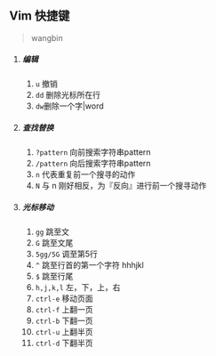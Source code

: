 ## Vim 快捷键

>wangbin

1. ##### 编辑

   1. `u` 撤销
   2. `dd` 删除光标所在行
   3. `dw`删除一个字|word

2. ##### 查找替换

   1. `?pattern` 向前搜索字符串pattern
   2. `/pattern` 向后搜索字符串pattern
   3. `n` 代表重复前一个搜寻的动作
   4. `N` 与 n 刚好相反，为『反向』进行前一个搜寻动作

3. ##### 光标移动

   1. `gg` 跳至文
   2. `G` 跳至文尾
   3. `5gg/5G` 调至第5行
   4. `^` 跳至行首的第一个字符 hhhjkl
   5. `$` 跳至行尾
   6. `h,j,k,l`  左，下，上，右
   7. `ctrl-e` 移动页面
   8. `ctrl-f` 上翻一页
   9. `ctrl-b` 下翻一页
   10. `ctrl-u` 上翻半页
   11. `ctrl-d` 下翻半页
